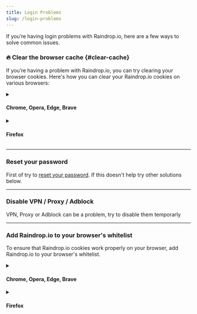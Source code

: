 ```yaml
---
title: Login Problems
slug: /login-problems
---
```

If you’re having login problems with Raindrop.io, here are a few ways to solve common issues.

### 🔥 Clear the browser cache {#clear-cache}
If you’re having a problem with Raindrop.io, you can try clearing your browser cookies. 
Here's how you can clear your Raindrop.io cookies on various browsers:

<details><summary>

#### Chrome, Opera, Edge, Brave

</summary>

1. Visit https://app.raindrop.io/
2. Open developer console (press `Control+Shift+I` on windows, or `Command+Option+I` on mac)
3. Open **Application** tab, then click **Clear site data** (be sure to check "Including third-party cookies")
4. Refresh the page and login again

![](clear-chrome.png)

</details>


<details><summary>

#### Firefox

</summary>

1. Open Firefox Preferences
2. Go to `Privacy & Security`
3. Scroll down page and click `Manage Data...` in `Cookies and Site Data` section
4. Type **raindrop.io** in `Search websites field`
5. Click `Remove All Shown`

![](clear-firefox.png)

</details>

---

### Reset your password
First of try to [reset your password](../forgot-password.md). If this doesn't help try other solutions below.

---

### Disable VPN / Proxy / Adblock
VPN, Proxy or Adblock can be a problem, try to disable them temporarly

---

### Add Raindrop.io to your browser's whitelist
To ensure that Raindrop.io cookies work properly on your browser, add Raindrop.io to your browser's whitelist.

<details><summary>

#### Chrome, Opera, Edge, Brave

</summary>

Paste this URL `chrome://settings/content/cookies` to address bar and press enter.
In the bottom of the page click `Add` (in `Allow` section) and paste this string **`[*.]raindrop.io`**
</details>


<details><summary>

#### Firefox

</summary>

Open settings. Go to `Privacy & Security` section. 
Scroll to `Cookies and Site Data` and click `Manage Permissions...`

![](cookie-firefox.png)

In `Address of website` put `https://api.raindrop.io` and click `Allow`.
Then click `Save Changes`

Also try to disable any privacy/blocking extensions you have.

</details>